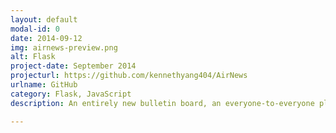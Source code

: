 ```yaml
---
layout: default
modal-id: 0
date: 2014-09-12
img: airnews-preview.png
alt: Flask
project-date: September 2014
projecturl: https://github.com/kennethyang404/AirNews
urlname: GitHub
category: Flask, JavaScript
description: An entirely new bulletin board, an everyone-to-everyone platform for communication.<p>On Facebook or Twitter, your post can only be seen by your friends or followers, but on this platform, everybody can send messages to anyone else. Built with a weighted-random rank algorithm, this system guarantees that the news with high weight has a greater chance of showing up on first page, but new posts also have a possibility to appear. When users go to the detailed page or click like, weight of the news will increase.<p>Also, to prevent spam information, a naive bayesian classifier is used.<p>This platform can be used in many situations. Such as posting college events information or publishing independent news.<p>Built with JS and Flask on HackCMU 2014

---
```

